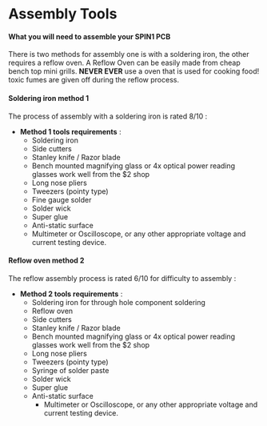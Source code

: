 # Assembly Tools
#### What you will need to assemble your SPIN1 PCB ####

There is two methods for assembly one is with a soldering iron, the other requires a reflow oven. A Reflow Oven can be easily made from cheap bench top mini grills. **NEVER EVER** use a oven that is used for cooking food! toxic fumes are given off during the reflow process. 

#### Soldering iron method 1 #####

The process of assembly with a soldering iron is rated 8/10 :

- **Method 1 tools requirements** :
	- Soldering iron
	- Side cutters
	- Stanley knife / Razor blade
	- Bench mounted magnifying glass or 4x optical power reading glasses work well from the $2 shop
	- Long nose pliers
	- Tweezers (pointy type)
	- Fine gauge solder
	- Solder wick
	- Super glue
	- Anti-static surface
	- Multimeter or Oscilloscope, or any other appropriate voltage and current testing device.

#### Reflow oven method 2 ####

The reflow assembly process is rated 6/10 for difficulty to assembly :

- **Method 2 tools requirements** :
	- Soldering iron for through hole component soldering
	- Reflow oven
	- Side cutters
	- Stanley knife / Razor blade
	- Bench mounted magnifying glass or 4x optical power reading glasses work well from the $2 shop
	- Long nose pliers
	- Tweezers (pointy type)
	- Syringe of solder paste
	- Solder wick
	- Super glue
	- Anti-static surface 
        - Multimeter or Oscilloscope, or any other appropriate voltage and current testing device.
